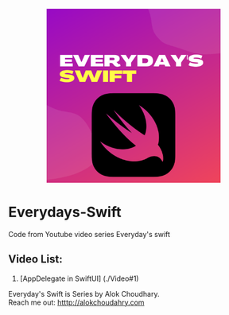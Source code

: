 
<p align="center">
  <img src="./Everydays-Swift.png" width="350" title="EveryDay's Swift logo" width="200">
</p>

# Everydays-Swift
Code from Youtube video series Everyday's swift 

## Video List: 
1. [AppDelegate in SwiftUI] (./Video#1)





Everyday's Swift is Series by Alok Choudhary.<br> 
Reach me out: [htttp://alokchoudahry.com](htttp://alokchoudahry.com) 
